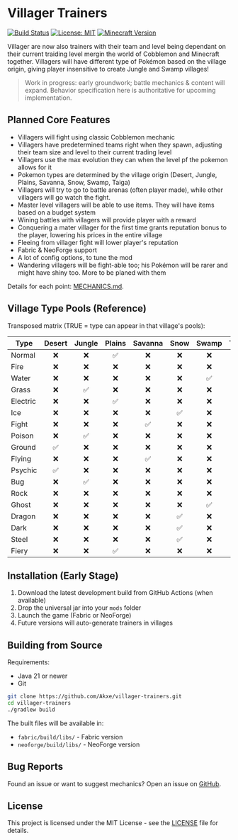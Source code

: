 # Villager Trainers

[![Build Status](https://github.com/Akxe/villager-trainers/actions/workflows/build.yml/badge.svg)](https://github.com/Akxe/villager-trainers/actions/workflows/build.yml)
[![License: MIT](https://img.shields.io/badge/License-MIT-yellow.svg)](https://opensource.org/licenses/MIT)
[![Minecraft Version](https://img.shields.io/badge/Minecraft-1.21.1-green.svg)](https://minecraft.net)

Villager are now also trainers with their team and level being dependant on their current traiding level mergin the world of Cobblemon and Minecraft together. Villagers will have different type of Pokémon based on the village origin, giving player insensitive to create Jungle and Swamp villages!

> Work in progress: early groundwork; battle mechanics & content will expand. Behavior specification here is authoritative for upcoming implementation.

## Planned Core Features

- Villagers will fight using classic Cobblemon mechanic
- Villagers have predetermined teams right when they spawn, adjusting their team size and level to their current trading level
- Villagers use the max evolution they can when the level pf the pokemon allows for it
- Pokemon types are determined by the village origin (Desert, Jungle, Plains, Savanna, Snow, Swamp, Taiga)
- Villagers will try to go to battle arenas (often player made), while other villagers will go watch the fight.
- Master level villagers will be able to use items. They will have items based on a budget system
- Wining battles with villagers will provide player with a reward
- Conquering a mater villager for the first time grants reputation bonus to the player, lowering his prices in the entire village
- Fleeing from villager fight will lower player's reputation
- Fabric & NeoForge support
- A lot of config options, to tune the mod
- Wandering villagers will be fight-able too; his Pokémon will be rarer and might have shiny too. More to be planed with them

Details for each point: [MECHANICS.md](MECHANICS.md).


## Village Type Pools (Reference)

Transposed matrix (TRUE = type can appear in that village's pools):

| Type    | Desert | Jungle | Plains | Savanna | Snow | Swamp | Taiga |
|---------|:------:|:------:|:------:|:-------:|:----:|:-----:|:-----:|
| Normal  | ❌ | ❌ | ✅ | ❌ | ❌ | ❌ | ❌ |
| Fire    | ❌ | ❌ | ❌ | ❌ | ❌ | ❌ | ✅ |
| Water   | ❌ | ❌ | ❌ | ❌ | ❌ | ✅ | ❌ |
| Grass   | ❌ | ✅ | ❌ | ❌ | ❌ | ❌ | ❌ |
| Electric| ❌ | ❌ | ✅ | ❌ | ❌ | ❌ | ❌ |
| Ice     | ❌ | ❌ | ❌ | ❌ | ✅ | ❌ | ❌ |
| Fight   | ❌ | ❌ | ❌ | ✅ | ❌ | ❌ | ❌ |
| Poison  | ❌ | ✅ | ❌ | ❌ | ❌ | ❌ | ❌ |
| Ground  | ✅ | ❌ | ❌ | ❌ | ❌ | ❌ | ❌ |
| Flying  | ❌ | ❌ | ❌ | ✅ | ❌ | ❌ | ❌ |
| Psychic | ✅ | ❌ | ❌ | ❌ | ❌ | ❌ | ❌ |
| Bug     | ❌ | ✅ | ❌ | ❌ | ❌ | ❌ | ❌ |
| Rock    | ❌ | ❌ | ❌ | ❌ | ❌ | ❌ | ✅ |
| Ghost   | ❌ | ❌ | ❌ | ❌ | ❌ | ✅ | ❌ |
| Dragon  | ❌ | ❌ | ❌ | ❌ | ✅ | ❌ | ✅ |
| Dark    | ❌ | ❌ | ❌ | ❌ | ✅ | ❌ | ❌ |
| Steel   | ❌ | ❌ | ❌ | ❌ | ✅ | ❌ | ❌ |
| Fiery   | ❌ | ❌ | ✅ | ❌ | ❌ | ❌ | ❌ |

## Installation (Early Stage)

1. Download the latest development build from GitHub Actions (when available)
2. Drop the universal jar into your `mods` folder
3. Launch the game (Fabric or NeoForge)
4. Future versions will auto-generate trainers in villages

## Building from Source

Requirements:
- Java 21 or newer
- Git

```bash
git clone https://github.com/Akxe/villager-trainers.git
cd villager-trainers
./gradlew build
```

The built files will be available in:
- `fabric/build/libs/` - Fabric version
- `neoforge/build/libs/` - NeoForge version

## Bug Reports

Found an issue or want to suggest mechanics? Open an issue on [GitHub](https://github.com/Akxe/villager-trainers/issues).

## License

This project is licensed under the MIT License - see the [LICENSE](LICENSE) file for details.
